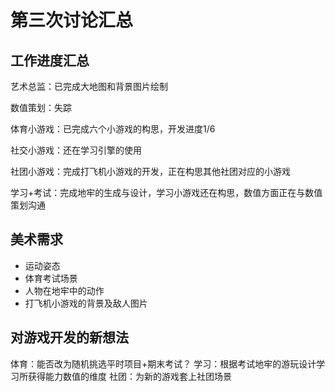 
# 第三次讨论汇总

## 工作进度汇总

艺术总监：已完成大地图和背景图片绘制

数值策划：失踪

体育小游戏：已完成六个小游戏的构思，开发进度1/6

社交小游戏：还在学习引擎的使用

社团小游戏：完成打飞机小游戏的开发，正在构思其他社团对应的小游戏

学习+考试：完成地牢的生成与设计，学习小游戏还在构思，数值方面正在与数值策划沟通

## 美术需求

+ 运动姿态
+ 体育考试场景
+ 人物在地牢中的动作
+ 打飞机小游戏的背景及敌人图片


## 对游戏开发的新想法
体育：能否改为随机挑选平时项目+期末考试？
学习：根据考试地牢的游玩设计学习所获得能力数值的维度
社团：为新的游戏套上社团场景